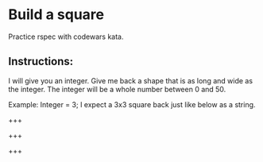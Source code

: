 # **Build a square**

Practice rspec with codewars kata.

## **Instructions:**

I will give you an integer. Give me back a shape that is as long and wide as
the integer. The integer will be a whole number between 0 and 50.

Example: Integer = 3; I expect a 3x3 square back just like below as a string.

+++

+++

+++
